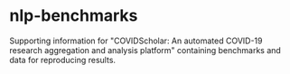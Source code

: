 # nlp-benchmarks
Supporting information for "COVIDScholar: An automated COVID-19 research aggregation and analysis platform" containing benchmarks and data for reproducing results.

